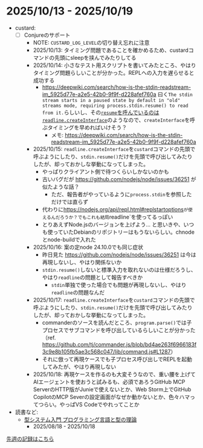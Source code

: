 # 2025/10/13 - 2025/10/19

- custard:
    - [ ] Conjureのサポート
        - NOTE: `CUSTARD_LOG_LEVEL`の切り替え忘れに注意
        - 2025/10/13: タイミング問題であることを確かめるため、custardコマンドの先頭にsleepを挟んでみたりしてる
        - 2025/10/14: 小さなテスト用スクリプトを書いてみたところ、やはりタイミング問題らしいことが分かった。REPLへの入力を遅らせると成功する
            - https://deepwiki.com/search/how-is-the-stdin-readstream-im_5925d77e-a2e5-42b0-9f9f-d228afef760a 曰く`The stdin stream starts in a paused state by default in "old" streams mode, requiring process.stdin.resume() to read from it.`らしいし、その[`resume`を呼んでいるのは`readline.createInterface`](https://github.com/nodejs/node/blob/v23.11.1/lib/internal/readline/interface.js#L341)のようなので、`createInterface`を呼ぶタイミングを早めればいけそう？
                - メモ: <https://deepwiki.com/search/how-is-the-stdin-readstream-im_5925d77e-a2e5-42b0-9f9f-d228afef760a>
        - 2025/10/15: `readline.createInterface`を`custard`コマンドの先頭で呼ぶようにしたり、`stdin.resume()`だけを先頭で呼び出してみたりしたが、却っておかしな挙動になってしまった。
            - やっぱりクライアント側で待つくらいしかないのかも
            - 古いバグだが <https://github.com/nodejs/node/issues/36251> が似たような話？
                - ただ、報告者がやっているように`process.stdin`を参照しただけでは直らず
            - 代わりに<https://nodejs.org/api/repl.html#replstartoptions>`が使えるんだろうか？でもこれも結局`readline`を使ってるっぽい
            - とりあえずNode.jsのバージョンを上げよう... と思いきや、いつも使っていたDebianのリポジトリーはもうないらしい。chnodeとnode-buildで入れた
        - 2025/10/16: 案の定node 24.10.0でも同じ症状
            - 昨日見た <https://github.com/nodejs/node/issues/36251> は今は再現しないし、やはり関係ないか
            - `stdin.resume()`しないと標準入力を取れないのは仕様だろうし、やはり`readline`の問題として報告すべきか
                - `stdin`単独で使った場合でも問題が再現しないし、やはり`readline`の問題なんだ
        - 2025/10/17: `readline.createInterface`を`custard`コマンドの先頭で呼ぶようにしたり、`stdin.resume()`だけを先頭で呼び出してみたりしたが、却っておかしな挙動になってしまった。
            - commanderのソースを読んだところ、`program.parse()`では子プロセスでサブコマンドを呼び出しているらしいことが分かった（ref. <https://github.com/tj/commander.js/blob/bd4ae263f6966183f3c9e8b105fb5ae3c568c047/lib/command.js#L1287>）
            - それに倣って再現ケースでも子プロセス呼び出しでREPLを起動してみたが、やはり再現しない
        - 2025/10/18: 再現ケースを作るのも大変そうなので、重い腰を上げてAIエージェントを使おうと試みるも、必須であろうGitHub MCP ServerのHTTP版がJunieで使えないとか、Web Storm上でGitHub CopilotのMCP Severの設定画面がなぜか動かないとか、色々ハマってつらい。やっぱVS Codeでやれってことか
- 読書など:
    - [型システム入門 プログラミング言語と型の理論](https://www.ohmsha.co.jp/book/9784274069116/)
        - 2025/08/18 - 2025/10/18

[先週の記録はこちら](https://github.com/igrep/daily-commits/blob/2943439068f5246453724640ccb14b2a46e1dade/yesterday.md)
